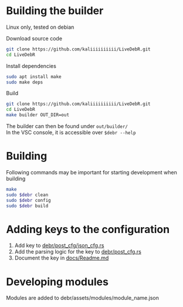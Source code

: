 # Building the builder
Linux only, tested on debian

Download source code
```bash
git clone https://github.com/kaliiiiiiiiii/LiveDebR.git
cd LiveDebR
```

Install dependencies
```bash
sudo apt install make
sudo make deps
```

Build
```bash
git clone https://github.com/kaliiiiiiiiii/LiveDebR.git
cd LiveDebR
make builder OUT_DIR=out
```

The builder can then be found under `out/builder/` \
In the VSC console, it is accessible over `$debr --help`

# Building

Following commands may be important for starting development when building
```bash
make
sudo $debr clean
sudo $debr config
sudo $debr build
```


# Adding keys to the configuration
1. Add key to [debr/post_cfg/json_cfg.rs](debr/post_cfg/json_cfg.rs)
2. Add the parsing logic for the key to [debr/post_cfg.rs](debr/post_cfg.rs)
3. Document the key in [docs/Readme.md](docs/Readme.md)

# Developing modules
Modules are added to debr/assets/modules/module_name.json
